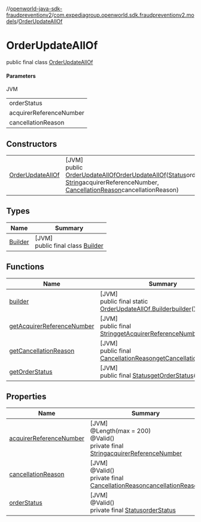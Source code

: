 //[openworld-java-sdk-fraudpreventionv2](../../../index.md)/[com.expediagroup.openworld.sdk.fraudpreventionv2.models](../index.md)/[OrderUpdateAllOf](index.md)

# OrderUpdateAllOf

public final class [OrderUpdateAllOf](index.md)

#### Parameters

JVM

| |
|---|
| orderStatus |
| acquirerReferenceNumber | A unique number that tags a credit or debit card transaction when it goes from the merchant's bank through to the cardholder's bank. `acquirer_reference_number` is a required field only if `order_status` = `COMPLETED` Typically, merchants can get this number from their payment processors. This number is used when dealing with disputes/chargebacks on original transactions. |
| cancellationReason |

## Constructors

| | |
|---|---|
| [OrderUpdateAllOf](-order-update-all-of.md) | [JVM]<br>public [OrderUpdateAllOf](index.md)[OrderUpdateAllOf](-order-update-all-of.md)([Status](../-status/index.md)orderStatus, [String](https://docs.oracle.com/javase/8/docs/api/java/lang/String.html)acquirerReferenceNumber, [CancellationReason](../-cancellation-reason/index.md)cancellationReason) |

## Types

| Name | Summary |
|---|---|
| [Builder](-builder/index.md) | [JVM]<br>public final class [Builder](-builder/index.md) |

## Functions

| Name | Summary |
|---|---|
| [builder](builder.md) | [JVM]<br>public final static [OrderUpdateAllOf.Builder](-builder/index.md)[builder](builder.md)() |
| [getAcquirerReferenceNumber](get-acquirer-reference-number.md) | [JVM]<br>public final [String](https://docs.oracle.com/javase/8/docs/api/java/lang/String.html)[getAcquirerReferenceNumber](get-acquirer-reference-number.md)() |
| [getCancellationReason](get-cancellation-reason.md) | [JVM]<br>public final [CancellationReason](../-cancellation-reason/index.md)[getCancellationReason](get-cancellation-reason.md)() |
| [getOrderStatus](get-order-status.md) | [JVM]<br>public final [Status](../-status/index.md)[getOrderStatus](get-order-status.md)() |

## Properties

| Name | Summary |
|---|---|
| [acquirerReferenceNumber](index.md#-19340260%2FProperties%2F-1883119931) | [JVM]<br>@Length(max = 200)<br>@Valid()<br>private final [String](https://docs.oracle.com/javase/8/docs/api/java/lang/String.html)[acquirerReferenceNumber](index.md#-19340260%2FProperties%2F-1883119931) |
| [cancellationReason](index.md#3900479%2FProperties%2F-1883119931) | [JVM]<br>@Valid()<br>private final [CancellationReason](../-cancellation-reason/index.md)[cancellationReason](index.md#3900479%2FProperties%2F-1883119931) |
| [orderStatus](index.md#63471412%2FProperties%2F-1883119931) | [JVM]<br>@Valid()<br>private final [Status](../-status/index.md)[orderStatus](index.md#63471412%2FProperties%2F-1883119931) |
